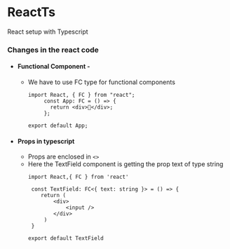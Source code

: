 # ReactTs
React setup with Typescript


### Changes in the react code

- #### Functional Component -
  - We have to use FC type for functional components
     ```
     import React, { FC } from "react";
          const App: FC = () => {
            return <div>🤟</div>;
          };

     export default App; 
      ```
    
- #### Props in typescript
  - Props are enclosed in `<>`
  - Here the TextField component is getting the prop text of type string
    ```
    import React,{ FC } from 'react'

     const TextField: FC<{ text: string }> = () => {
        return (
            <div>
                <input />
            </div>
         )
     }

    export default TextField
    ```
